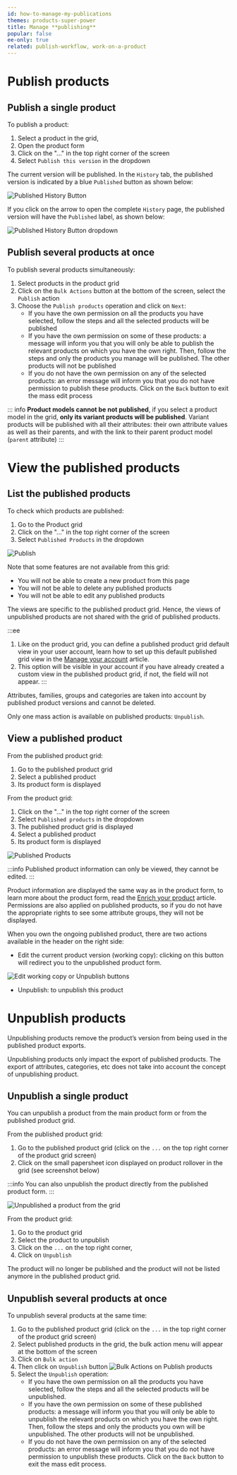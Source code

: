 ```yaml
---
id: how-to-manage-my-publications
themes: products-super-power
title: Manage **publishing**
popular: false
ee-only: true
related: publish-workflow, work-on-a-product
---
```


# Publish products

## Publish a single product

To publish a product:
1.  Select a product in the grid,
1.  Open the product form
1.  Click on the "..." in the top right corner of the screen
1.  Select `Publish this version` in the dropdown

The current version will be published. In the `History` tab, the published version is indicated by a blue `Published` button as shown below:

![Published History Button](Products_PublishedHistoryButton.png)

If you click on the arrow to open the complete `History` page, the published version will have the `Published` label, as shown below:

![Published History Button dropdown](Products_PublishedHistoryDropdown.png)

## Publish several products at once

To publish several products simultaneously:

1.  Select products in the product grid
1.  Click on the `Bulk Actions` button at the bottom of the screen, select the `Publish` action
1.  Choose the `Publish products` operation and click on `Next`:
    *   If you have the own permission on all the products you have selected, follow the steps and all the selected products will be published
    *   If you have the own permission on some of these products: a message will inform you that you will only be able to publish the relevant products on which you have the own right. Then, follow the steps and only the products you manage will be published. The other products will not be published
    *   If you do not have the own permission on any of the selected products: an error message will inform you that you do not have permission to publish these products. Click on the `Back` button to exit the mass edit process

::: info
**Product models cannot be not published**, if you select a product model in the grid, **only its variant products will be published**.
Variant products will be published with all their attributes: their own attribute values as well as their parents, and with the link to their parent product model (`parent` attribute)
:::

# View the published products

## List the published products

To check which products are published:

1.  Go to the Product grid
1.  Click on the "..." in the top right corner of the screen
1.  Select `Published Products` in the dropdown

![Publish](Products_PublishedGrid.png)

Note that some features are not available from this grid:

*   You will not be able to create a new product from this page
*   You will not be able to delete any published products
*   You will not be able to edit any published products

The views are specific to the published product grid. Hence, the views of unpublished products are not shared with the grid of published products.

:::ee
  1. Like on the product grid, you can define a published product grid default view in your user account, learn how to set up this default published grid view in the [Manage your account](manage-your-account.html#your-favorite-catalog-and-product-grid-settings) article.
  2. This option will be visible in your account if you have already created a custom view in the published product grid, if not, the field will not appear.
:::

Attributes, families, groups and categories are taken into account by published product versions and cannot be deleted.    

Only one mass action is available on published products: `Unpublish`.

## View a published product

From the published product grid:
1.  Go to the published product grid
1.  Select a published product
1.  Its product form is displayed

From the product grid:
1.  Click on the "..." in the top right corner of the screen
1.  Select `Published products` in the dropdown
1.  The published product grid is displayed
1.  Select a published product
1.  Its product form is displayed

![Published Products](Products-PublishedProducts.png)

:::info
Published product information can only be viewed, they cannot be edited.
:::

Product information are displayed the same way as in the product form, to learn more about the product form, read the [Enrich your product](work-on-a-product.html) article. 
Permissions are also applied on published products, so if you do not have the appropriate rights to see some attribute groups, they will not be displayed.

When you own the ongoing published product, there are two actions available in the header on the right side:

*   Edit the current product version (working copy): clicking on this button will redirect you to the unpublished product form.

![Edit working copy or Unpublish buttons](Products-PublishedProduct2.png)

*   Unpublish: to unpublish this product

# Unpublish products

Unpublishing products remove the product’s version from being used in the published product exports.

Unpublishing products only impact the export of published products. The export of attributes, categories, etc does not take into account the concept of unpublishing product.

## Unpublish a single product

You can unpublish a product from the main product form or from the published product grid.

From the published product grid:
1.  Go to the published product grid (click on the `...` on the top right corner of the product grid screen)
1.  Click on the small papersheet icon displayed on product rollover in the grid (see screenshot below)

:::info
You can also unpublish the product directly from the published product form.
:::

![Unpublished a product from the grid](Products-PublishedProduct3.png)

From the product grid:
1.  Go to the product grid
1.  Select the product to unpublish
1.  Click on the `...` on the top right corner, 
1.  Click on `Unpublish`

The product will no longer be published and the product will not be listed anymore in the published product grid.

## Unpublish several products at once

To unpublish several products at the same time:
1.  Go to the published product grid (click on the `...` in the top right corner of the product grid screen)
1.  Select published products in the grid, the bulk action menu will appear at the bottom of the screen
1.  Click on `Bulk action`
1.  Then click on `Unpublish` button
![Bulk Actions on Publish products](Products-PublishedProduct4.png)
1.  Select the `Unpublish` operation:
    *   If you have the own permission on all the products you have selected, follow the steps and all the selected products will be unpublished.
    *   If you have the own permission on some of these published products: a message will inform you that you will only be able to unpublish the relevant products on which you have the own right. Then, follow the steps and only the products you own will be unpublished. The other products will not be unpublished.
    *   If you do not have the own permission on any of the selected products: an error message will inform you that you do not have permission to unpublish these products. Click on the `Back` button to exit the mass edit process.
